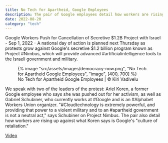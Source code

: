 ```yaml
---
title: No Tech for Apartheid, Google Employees
description: The pair of Google employees detail how workers are rising up against Google's culture of retaliation
date: 2022-08-20
category: "tech"
---
```


Google Workers Push for Cancellation of Secretive $1.2B Project with Israel - Sep 1, 2022 - A national day of action is planned next Thursday as protests grow against Google's secretive $1.2 billion program known as Project #Nimbus, which will provide advanced #artificialintelligence tools to the Israeli government and military.

<!-- excerpt -->

<figure>
{% image "src/assets/images/democracy-now.png", "No Tech for Apartheid Google Employees", "image", [400, 700] %}
<figcaption>No Tech for Apartheid Google Employees | © Kiri Vadivelu</figcaption>
</figure>

We speak with two of the leaders of the protest: Ariel Koren, a former Google employee who says she was pushed out for her activism, as well as Gabriel Schubiner, who currently works at #Google and is an #Alphabet Workers Union organizer. ​​"#Cloudtechnology is extremely powerful, and providing that power to a violent military and to an #apartheid government is not a neutral act," says Schubiner on Project Nimbus. The pair also detail how workers are rising up against what Koren says is Google's "culture of retaliation."

[Video](https://www.youtube.com/watch?v=gPW4y9Bw988)

